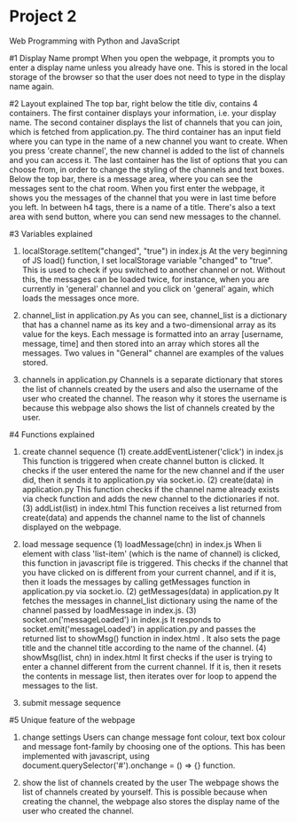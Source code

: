 # Project 2

Web Programming with Python and JavaScript

#1 Display Name prompt
When you open the webpage, it prompts you to enter a display name unless you already have one. This is stored
in the local storage of the browser so that the user does not need to type in the display name again.

#2 Layout explained
The top bar, right below the title div, contains 4 containers. The first container displays your information,
i.e. your display name. The second container displays the list of channels that you can join, which is fetched
from application.py. The third container has an input field where you can type in the name of a new channel
you want to create. When you press 'create channel', the new channel is added to the list of channels and
you can access it. The last container has the list of options that you can choose from, in order to change
the styling of the channels and text boxes.
Below the top bar, there is a message area, where you can see the messages sent to the chat room. When you
first enter the webpage, it shows you the messages of the channel that you were in last time before you left.
In between h4 tags, there is a name of a title. There's also a text area with send button, where you can send
new messages to the channel.

#3 Variables explained
1) localStorage.setItem("changed", "true") in index.js
At the very beginning of JS load() function, I set localStorage variable "changed" to "true". This is used to
check if you switched to another channel or not. Without this, the messages can be loaded twice, for instance,
when you are currently in 'general' channel and you click on 'general' again, which loads the messages once
more.

2) channel_list in application.py
As you can see, channel_list is a dictionary that has a channel name as its key and a two-dimensional array as
its value for the keys. Each message is formatted into an array [username, message, time] and then stored into
an array which stores all the messages. Two values in "General" channel are examples of the values stored.

3) channels in application.py
Channels is a separate dictionary that stores the list of channels created by the users and also the username
of the user who created the channel. The reason why it stores the username is because this webpage also
shows the list of channels created by the user.

#4 Functions explained
1) create channel sequence
(1) create.addEventListener('click') in index.js
This function is triggered when create channel button is clicked. It checks if the user entered the name for
the new channel and if the user did, then it sends it to application.py via socket.io.
(2) create(data) in application.py
This function checks if the channel name already exists via check function and adds the new channel to the
dictionaries if not.
(3) addList(list) in index.html <script></script>
This function receives a list returned from create(data) and appends the channel name to the list of channels
displayed on the webpage.

2) load message sequence
(1) loadMessage(chn) in index.js
When li element with class 'list-item' (which is the name of channel) is clicked, this function in javascript
file is triggered. This checks if the channel that you have clicked on is different from your current channel,
and if it is, then it loads the messages by calling getMessages function in application.py via socket.io.
(2) getMessages(data) in application.py
It fetches the messages in channel_list dictionary using the name of the channel passed by loadMessage in
index.js.
(3) socket.on('messageLoaded') in index.js
It responds to socket.emit('messageLoaded') in application.py and passes the returned list to showMsg()
function in index.html <script></script>. It also sets the page title and the channel title according to
the name of the channel.
(4) showMsg(list, chn) in index.html <script></script>
It first checks if the user is trying to enter a channel different from the current channel. If it is, then
it resets the contents in message list, then iterates over for loop to append the messages to the list.

3) submit message sequence

#5 Unique feature of the webpage
1) change settings
Users can change message font colour, text box colour and message font-family by choosing one of the options.
This has been implemented with javascript, using document.querySelector('#').onchange = () => {} function.

2) show the list of channels created by the user
The webpage shows the list of channels created by yourself. This is possible because when creating the
channel, the webpage also stores the display name of the user who created the channel.
